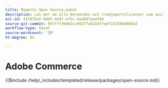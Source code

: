 ```yaml
---
title: Magento Open Source-paket
description: Läs mer om alla beroenden och tredjepartslicenser som används i Magento Open Source.
exl-id: 41f875af-9d65-4d4f-af5c-6ad887eeaf0d
source-git-commit: 95ffff39d82cc9027fa633dffedf15193040802d
workflow-type: tm+mt
source-wordcount: '19'
ht-degree: 0%

---
```


# Adobe Commerce

{{$include /help/_includes/templated/release/packages/open-source.md}}
